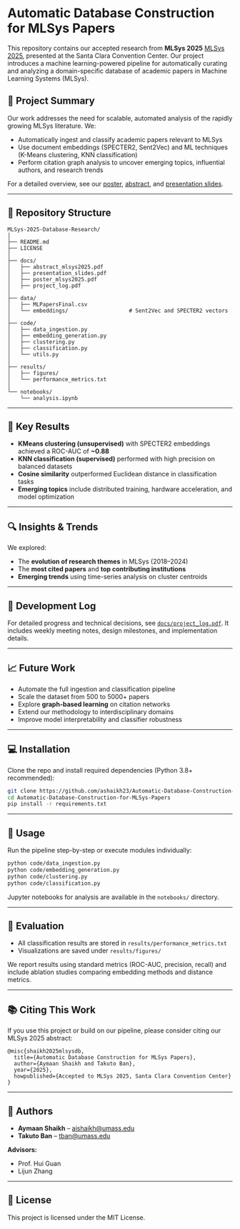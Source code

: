 # Automatic Database Construction for MLSys Papers

This repository contains our accepted research from **MLSys 2025**  [MLSys 2025](https://mlsys.org/), presented at the Santa Clara Convention Center. Our project introduces a machine learning-powered pipeline for automatically curating and analyzing a domain-specific database of academic papers in Machine Learning Systems (MLSys).

## 📄 Project Summary

Our work addresses the need for scalable, automated analysis of the rapidly growing MLSys literature. We:

- Automatically ingest and classify academic papers relevant to MLSys
- Use document embeddings (SPECTER2, Sent2Vec) and ML techniques (K-Means clustering, KNN classification)
- Perform citation graph analysis to uncover emerging topics, influential authors, and research trends

For a detailed overview, see our [poster](docs/poster_mlsys2025.pdf), [abstract](docs/abstract_mlsys2025.pdf), and [presentation slides](docs/presentation_slides.pdf).

---

## 📁 Repository Structure

```
MLSys-2025-Database-Research/
│
├── README.md
├── LICENSE
│
├── docs/
│   ├── abstract_mlsys2025.pdf
│   ├── presentation_slides.pdf
│   ├── poster_mlsys2025.pdf
│   ├── project_log.pdf
│
├── data/
│   ├── MLPapersFinal.csv
│   └── embeddings/                   # Sent2Vec and SPECTER2 vectors
│
├── code/
│   ├── data_ingestion.py
│   ├── embedding_generation.py
│   ├── clustering.py
│   ├── classification.py
│   └── utils.py
│
├── results/
│   ├── figures/
│   └── performance_metrics.txt
│
└── notebooks/
    └── analysis.ipynb
```

---

## 🧠 Key Results

- **KMeans clustering (unsupervised)** with SPECTER2 embeddings achieved a ROC-AUC of **~0.88**
- **KNN classification (supervised)** performed with high precision on balanced datasets
- **Cosine similarity** outperformed Euclidean distance in classification tasks
- **Emerging topics** include distributed training, hardware acceleration, and model optimization

---

## 🔍 Insights & Trends

We explored:
- The **evolution of research themes** in MLSys (2018–2024)
- The **most cited papers** and **top contributing institutions**
- **Emerging trends** using time-series analysis on cluster centroids

---

## 🧾 Development Log

For detailed progress and technical decisions, see [`docs/project_log.pdf`](docs/project_log.pdf). It includes weekly meeting notes, design milestones, and implementation details.

---

## 📈 Future Work

- Automate the full ingestion and classification pipeline
- Scale the dataset from 500 to 5000+ papers
- Explore **graph-based learning** on citation networks
- Extend our methodology to interdisciplinary domains
- Improve model interpretability and classifier robustness

---

## 💻 Installation

Clone the repo and install required dependencies (Python 3.8+ recommended):

```bash
git clone https://github.com/ashaikh23/Automatic-Database-Construction-for-MLSys-Papers.git
cd Automatic-Database-Construction-for-MLSys-Papers
pip install -r requirements.txt
```

---

## 🚀 Usage

Run the pipeline step-by-step or execute modules individually:

```bash
python code/data_ingestion.py
python code/embedding_generation.py
python code/clustering.py
python code/classification.py
```

Jupyter notebooks for analysis are available in the `notebooks/` directory.

---

## 🧪 Evaluation

- All classification results are stored in `results/performance_metrics.txt`
- Visualizations are saved under `results/figures/`

We report results using standard metrics (ROC-AUC, precision, recall) and include ablation studies comparing embedding methods and distance metrics.

---

## 📚 Citing This Work

If you use this project or build on our pipeline, please consider citing our MLSys 2025 abstract:

```
@misc{shaikh2025mlsysdb,
  title={Automatic Database Construction for MLSys Papers},
  author={Aymaan Shaikh and Takuto Ban},
  year={2025},
  howpublished={Accepted to MLSys 2025, Santa Clara Convention Center}
}
```

---

## 👥 Authors

- **Aymaan Shaikh** – [aishaikh@umass.edu](mailto:aishaikh@umass.edu)
- **Takuto Ban** – [tban@umass.edu](mailto:tban@umass.edu)

**Advisors:**
- Prof. Hui Guan  
- Lijun Zhang

---

## 📜 License

This project is licensed under the MIT License.
